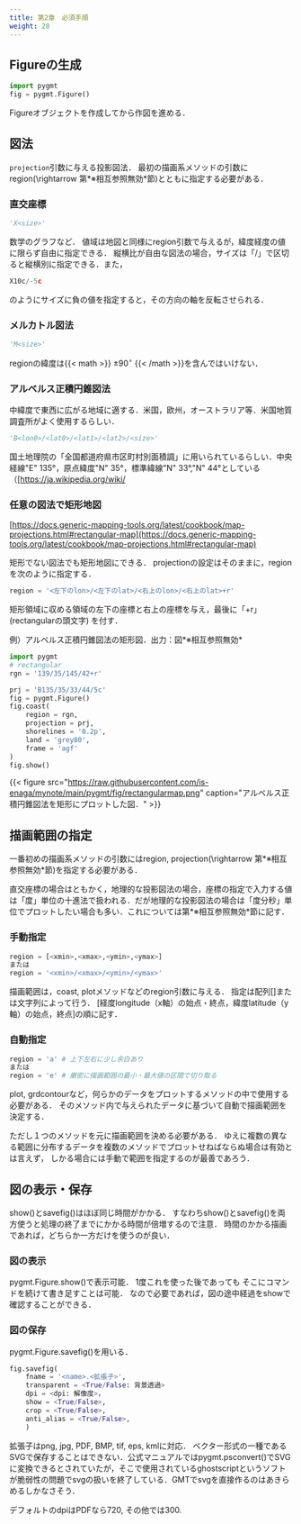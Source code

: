 ```yaml
---
title: 第2章　必須手順 
weight: 20 
---
```



## Figureの生成
```python
import pygmt
fig = pygmt.Figure()
 ```


Figureオブジェクトを作成してから作図を進める．
<!--  ============================================================================ -->
## 図法
`projection`引数に与える投影図法．
最初の描画系メソッドの引数にregion(\rightarrow 第*※相互参照無効*節)とともに指定する必要がある．
### 直交座標
```python
'X<size>'
 ```



数学のグラフなど．
値域は地図と同様にregion引数で与えるが，緯度経度の値に限らず自由に指定できる．
縦横比が自由な図法の場合，サイズは「/」で区切ると縦横別に指定できる．また，
```python
X10c/-5c
 ```


のようにサイズに負の値を指定すると，その方向の軸を反転させられる．

### メルカトル図法
```python
'M<size>'
 ```



regionの緯度は{{< math >}} $\pm 90^\circ$ {{< /math >}}を含んではいけない．

### アルベルス正積円錐図法
中緯度で東西に広がる地域に適する．米国，欧州，オーストラリア等．米国地質調査所がよく使用するらしい．
```python
'B<lon0>/<lat0>/<lat1>/<lat2>/<size>'
 ```


国土地理院の「全国都道府県市区町村別面積調」に用いられているらしい．中央経線"E" 135°，原点緯度"N" 35°，標準緯線"N" 33°,"N" 44°としている（[https://ja.wikipedia.org/wiki/
<!-- E3%82%A2%E3%83%AB%E3%83%99%E3%83%AB%E3%82%B9%E6%AD%A3%E7%A9%8D%E5%86%86%E9%8C%90%E5%9B%B3%E6%B3%95](https://ja.wikipedia.org/wiki/%E3%82%A2%E3%83%AB%E3%83%99%E3%83%AB%E3%82%B9%E6%AD%A3%E7%A9%8D%E5%86%86%E9%8C%90%E5%9B%B3%E6%B3%95)）． -->

### 任意の図法で矩形地図
[https://docs.generic-mapping-tools.org/latest/cookbook/map-projections.html#rectangular-map](https://docs.generic-mapping-tools.org/latest/cookbook/map-projections.html#rectangular-map)

矩形でない図法でも矩形地図にできる．
projectionの設定はそのままに，regionを次のように指定する．
```python
region = '<左下のlon>/<左下のlat>/<右上のlon>/<右上のlat>+r'
 ```


矩形領域に収める領域の左下の座標と右上の座標を与え，最後に「+r」(rectangularの頭文字) を付す．

例）アルベルス正積円錐図法の矩形図．出力：図*※相互参照無効*

```python
import pygmt
# rectangular
rgn = '139/35/145/42+r'

prj = 'B135/35/33/44/5c'
fig = pygmt.Figure()
fig.coast(
    region = rgn,
    projection = prj,
    shorelines = '0.2p',
    land = 'grey80',
    frame = 'agf'
)
fig.show()
 ```


{{< figure   src="https://raw.githubusercontent.com/is-enaga/mynote/main/pygmt/fig/rectangularmap.png" caption="アルベルス正積円錐図法を矩形にプロットした図．"  >}}
<!--  ============================================================================ -->
## 描画範囲の指定
一番初めの描画系メソッドの引数にはregion, projection(\rightarrow 第*※相互参照無効*節)を指定する必要がある．

直交座標の場合はともかく，地理的な投影図法の場合，座標の指定で入力する値は「度」単位の十進法で扱われる．だが地理的な投影図法の場合は「度分秒」単位でプロットしたい場合も多い．これについては第*※相互参照無効*節に記す．
### 手動指定
```python
region = [<xmin>,<xmax>,<ymin>,<ymax>]
または
region = '<xmin>/<xmax>/<ymin>/<ymax>'
 ```


描画範囲は，coast, plotメソッドなどのregion引数に与える．
指定は配列[]または文字列によって行う．
[経度longitude（x軸）の始点・終点，緯度latitude（y軸）の始点，終点]の順に記す．

### 自動指定
```python
region = 'a' # 上下左右に少し余白あり
または
region = 'e' # 厳密に描画範囲の最小・最大値の区間で切り取る
 ```



plot, grdcontourなど，何らかのデータをプロットするメソッドの中で使用する必要がある．
そのメソッド内で与えられたデータに基づいて自動で描画範囲を決定する．

ただし１つのメソッドを元に描画範囲を決める必要がある．
ゆえに複数の異なる範囲に分布するデータを複数のメソッドでプロットせねばならぬ場合は有効とは言えず，
しかる場合には手動で範囲を指定するのが最善であろう．
<!--  ============================================================================ -->
## 図の表示・保存
show()とsavefig()はほぼ同じ時間がかかる．
すなわちshow()とsavefig()を両方使うと処理の終了までにかかる時間が倍増するので注意．
時間のかかる描画であれば，どちらか一方だけを使うのが良い．
### 図の表示
pygmt.Figure.show()で表示可能．
1度これを使った後であっても
そこにコマンドを続けて書き足すことは可能．
なので必要であれば，図の途中経過をshowで確認することができる．

### 図の保存
pygmt.Figure.savefig()を用いる．
```python
fig.savefig(
    fname = '<name>.<拡張子>',
    transparent = <True/False: 背景透過>
    dpi = <dpi: 解像度>，
    show = <True/False>,
    crop = <True/False>,
    anti_alias = <True/False>,
    )
 ```



拡張子はpng, jpg, PDF, BMP, tif, eps, kmlに対応．
ベクター形式の一種であるSVGで保存することはできない．公式マニュアルではpygmt.psconvert()でSVGに変換できるとされていたが，そこで使用されているghostscriptというソフトが脆弱性の問題でsvgの扱いを終了している．GMTでsvgを直接作るのはあきらめるしかなさそう．

デフォルトのdpiはPDFなら720, その他では300.
<!--  ############################################################################## -->

